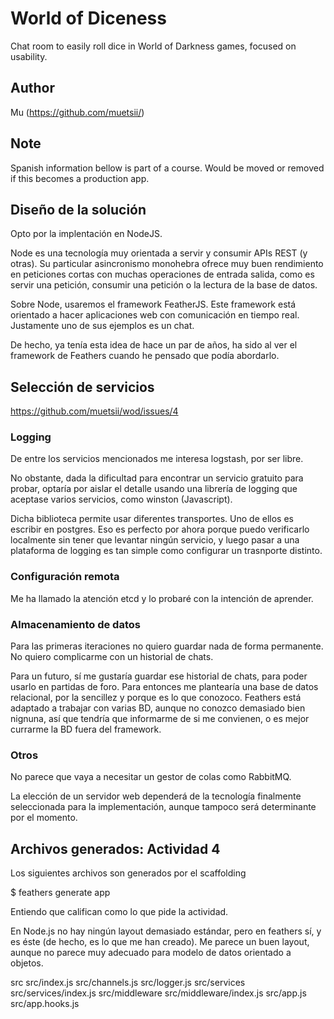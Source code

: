 # World of Diceness

Chat room to easily roll dice in World of Darkness games, focused on usability.

## Author

Mu (https://github.com/muetsii/)


## Note

Spanish information bellow is part of a course. Would be moved or removed if this becomes a production app.

## Diseño de la solución

Opto por la implentación en NodeJS.

Node es una tecnología muy orientada a servir y consumir APIs REST (y otras). Su particular asincronismo monohebra ofrece muy buen rendimiento en peticiones cortas con muchas operaciones de entrada salida, como es servir una petición, consumir una petición o la lectura de la base de datos.

Sobre Node, usaremos el framework FeatherJS. Este framework está orientado a hacer aplicaciones web con comunicación en tiempo real. Justamente uno de sus ejemplos es un chat.

De hecho, ya tenía esta idea de hace un par de años, ha sido al ver el framework de Feathers cuando he pensado que podía abordarlo.

## Selección de servicios

https://github.com/muetsii/wod/issues/4

### Logging

De entre los servicios mencionados me interesa logstash, por ser libre.

No obstante, dada la dificultad para encontrar un servicio gratuito para probar, optaría por aislar el detalle usando una librería de logging que aceptase varios servicios, como winston (Javascript).

Dicha biblioteca permite usar diferentes transportes. Uno de ellos es escribir en postgres. Eso es perfecto por ahora porque puedo verificarlo localmente sin tener que levantar ningún servicio, y luego pasar a una plataforma de logging es tan simple como configurar un trasnporte distinto.

### Configuración remota

Me ha llamado la atención etcd y lo probaré con la intención de aprender.

### Almacenamiento de datos

Para las primeras iteraciones no quiero guardar nada de forma permanente. No quiero complicarme con un historial de chats.

Para un futuro, sí me gustaría guardar ese historial de chats, para poder usarlo en partidas de foro. Para entonces me plantearía una base de datos relacional, por la sencillez y porque es lo que conozoco. Feathers está adaptado a trabajar con varias BD, aunque no conozco demasiado bien nignuna, así que tendría que informarme de si me convienen, o es mejor currarme la BD fuera del framework.


### Otros

No parece que vaya a necesitar un gestor de colas como RabbitMQ.

La elección de un servidor web dependerá de la tecnología finalmente seleccionada para la implementación, aunque tampoco será determinante por el momento.


## Archivos generados: Actividad 4

Los siguientes archivos son generados por el scaffolding

$ feathers generate app

Entiendo que califican como lo que pide la actividad.

En Node.js no hay ningún layout demasiado estándar, pero en feathers sí, y es éste (de hecho, es lo que me han creado). Me parece un buen layout, aunque no parece muy adecuado para modelo de datos orientado a objetos.

src
src/index.js
src/channels.js
src/logger.js
src/services
src/services/index.js
src/middleware
src/middleware/index.js
src/app.js
src/app.hooks.js

